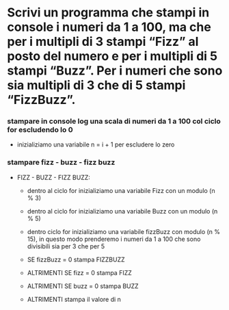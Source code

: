 # Scrivi un programma che stampi in console i numeri da 1 a 100, ma che per i multipli di 3 stampi “Fizz” al posto del numero e per i multipli di 5 stampi “Buzz”. Per i numeri che sono sia multipli di 3 che di 5 stampi “FizzBuzz”.


### stampare in console log una scala di numeri da 1 a 100 col ciclo for escludendo lo 0
- inizializiamo una variabile n = i + 1 per escludere lo zero
### stampare fizz - buzz - fizz buzz
- FIZZ - BUZZ - FIZZ BUZZ:

    - dentro al ciclo for inizializiamo una variabile Fizz con un modulo (n % 3)
    - dentro al ciclo for inizializiamo una variabile Buzz con un modulo (n % 5)
    - dentro ciclo for inizializiamo una variabile fizzBuzz con modulo (n % 15), in questo modo prenderemo i numeri da 1 a 100 che sono divisibili sia per 3 che per 5
    
    - SE fizzBuzz = 0 
        stampa FIZZBUZZ
    - ALTRIMENTI SE fizz = 0 
        stampa FIZZ
    - ALTRIMENTI SE buzz = 0
        stampa BUZZ
    - ALTRIMENTI 
        stampa il valore di n 

    

